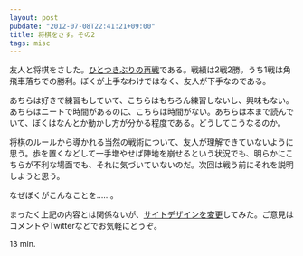 ```yaml
---
layout: post
pubdate: "2012-07-08T22:41:21+09:00"
title: 将棋をさす。その2
tags: misc
---
```

友人と将棋をさした。[ひとつきぶりの再戦](http://bouzuya.github.com/2012/06/03/syogi.html)である。戦績は2戦2勝。うち1戦は角飛車落ちでの勝利。ぼくが上手なわけではなく、友人が下手なのである。

あちらは好きで練習もしていて、こちらはもちろん練習しないし、興味もない。あちらはニートで時間があるのに、こちらは時間がない。あちらは本まで読んでいて、ぼくはなんとか動かし方が分かる程度である。どうしてこうなるのか。

将棋のルールから導かれる当然の戦術について、友人が理解できていないように思う。歩を置くなどして一手増やせば陣地を崩せるという状況でも、明らかにこちらが不利な場面でも、それに気づいていないのだ。次回は戦う前にそれを説明しようと思う。

なぜぼくがこんなことを……。

まったく上記の内容とは関係ないが、[サイトデザインを変更](http://bouzuya.github.com)してみた。ご意見はコメントやTwitterなどでお気軽にどうぞ。

13 min.
